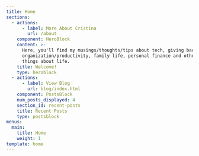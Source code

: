 ```yaml
---
title: Home
sections:
  - actions:
      - label: More About Cristina
        url: /about
    component: HeroBlock
    content: >-
      Here, you'll find my musings/thoughts/tips about tech, giving back,
      organization/productivity, family life, personal finance and other random
      things about life.
    title: Welcome!
    type: heroblock
  - actions:
      - label: View Blog
        url: blog/index.html
    component: PostsBlock
    num_posts_displayed: 4
    section_id: recent-posts
    title: Recent Posts
    type: postsblock
menus:
  main:
    title: Home
    weight: 1
template: home
---
```


